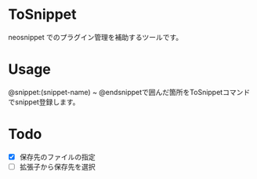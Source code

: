 # ToSnippet
neosnippet でのプラグイン管理を補助するツールです。

# Usage
@snippet:(snippet-name) ~ @endsnippetで囲んだ箇所をToSnippetコマンドでsnippet登録します。  

# Todo
- [x] 保存先のファイルの指定  
- [ ] 拡張子から保存先を選択  
